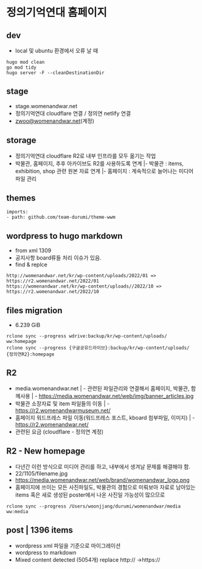 # 정의기억연대 홈페이지

## dev
- local 및 ubuntu 환경에서 오류 날 때 
```
hugo mod clean
go mod tidy
hugo server -F --cleanDestinationDir
```

## stage
- stage.womenandwar.net
- 정의기억연대 cloudflare 연결 / 정의연 netlify 연결
- zwoo@womenandwar.net(계정)

## storage
- 정의기억연대 cloudflare R2로 내부 인프라를 모두 옮기는 작업
- 박물관, 홈페이지, 추후 아카이브도 R2를 사용하도록 연계
|- 박물관 : items, exhibition, shop 관련 원본 자료 연계
|- 홈페이지 : 계속적으로 늘어나는 미디어 파일 관리

## themes
```
imports:
- path: github.com/team-durumi/theme-wwm
```

## wordpress to hugo markdown
- from xml 1309 
- 공지사항 board류들 처리 이슈가 있음.
- find & replce
```
http://womenandwar.net/kr/wp-content/uploads/2022/01 => https://r2.womenandwar.net/2022/01
https://womenandwar.net/kr/wp-content/uploads//2022/10 => https://r2.womenandwar.net/2022/10
```

## files migration
- 6.239 GiB
```
rclone sync --progress wdrive:backup/kr/wp-content/uploads/ ww:homepage
rclone sync --progress {구글공유드라이브}:backup/kr/wp-content/uploads/ {정의연R2}:homepage
```

## R2
- media.womenandwar.net
| - 관련된 파일관리와 연결해서 홈페이지, 박물관, 함께사용
| - https://media.womenandwar.net/web/img/banner_articles.jpg
- 박물관 소장자료 및 item 파일들의 이동
| - https://r2.womenandwarmuseum.net/ 
- 홈페이지 워드프레스 파일 이동(워드프레스 포스트, kboard 첨부파일, 이미지)
| - https://r2.womenandwar.net/ 
- 관련된 요금 (cloudflare - 정의연 계정)

## R2 - New homepage
- 다년간 이런 방식으로 미디어 관리를 하고, 내부에서 생겨날 문제를 해결해야 함. 
- 22/1105/filename.jpg
- https://media.womenandwar.net/web/brand/womenandwar_logo.png
- 홈페이지에 쓰이는 모든 사진파일도, 박물관의 경험으로 미뤄보아 자료로 남아있는 items 혹은 새로 생성된 poster에서 나온 사진일 가능성이 많으므로 
```
rclone sync --progress /Users/woonjjang/durumi/womenandwar/media ww:media
```

## post | 1396 items
- wordpress xml 파일을 기준으로 마이그레이션
- wordpress to markdown
- Mixed content detected (5054개) replace http:// ->https://
